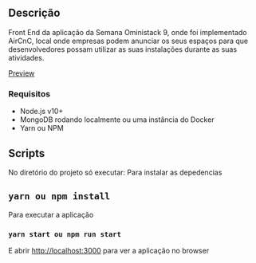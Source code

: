 ## Descrição
Front End da aplicação da Semana Oministack 9, onde foi implementado AirCnC, local onde empresas podem anunciar os seus espaços para que desenvolvedores possam utilizar as suas instalações durante as suas atividades.

[Preview](https://i.imgur.com/ICG38Ff.mp4)

### Requisitos

- Node.js v10+
- MongoDB rodando localmente ou uma instância do Docker
- Yarn ou NPM

## Scripts

No diretório do projeto só executar:
Para instalar as depedencias
## `yarn ou npm install` 

Para executar a aplicação
### `yarn start ou npm run start`

E abrir [http://localhost:3000](http://localhost:3000) para ver a aplicação no browser
